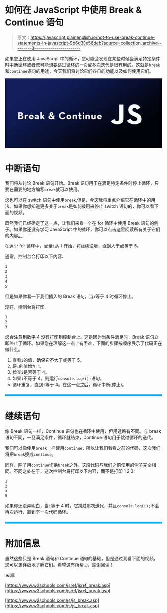 # 如何在 JavaScript 中使用 Break & Continue 语句

> 原文：<https://javascript.plainenglish.io/hot-to-use-break-continue-statements-in-javascript-9b6d30e56deb?source=collection_archive---------3----------------------->

如果您正在使用 JavaScript 中的循环，您可能会发现在某些时候当满足特定条件时中断循环或者您可能想要跳过循环的一次或多次迭代是很有用的。这就是`break`和`continue`语句的用途，今天我们将讨论它们各自的功能以及如何使用它们。

![](img/f0256cca2bdf876e0388918dc023e71c.png)

# 中断语句

我们将从讨论 Break 语句开始。Break 语句用于在满足特定条件时停止循环，只要在需要的地方编写`break`就可以使用。

您也可以在 switch 语句中使用`break`,但是，今天我将重点介绍它在循环中的用法。如果你想知道更多关于`break`是如何被用来停止 switch 语句的，你可以看下面的视频。

既然我们已经确定了这一点，让我们来看一个在 for 循环中使用 Break 语句的例子。如果你还没有学习 JavaScript 中的循环，你可以点击这里阅读所有关于它们的内容[。](https://levelup.gitconnected.com/the-difference-between-for-loops-and-while-loops-in-javascript-6029f45faeba)

在这个 for 循环中，变量`i`从 1 开始，将继续递增，直到大于或等于 5。

通常，控制台会打印以下内容:

```
1
2
3
4
5
```

但是如果你看一下我们插入的 Break 语句，当`i`等于 4 时循环停止。

现在，控制台将打印:

```
1
2
3
```

您会注意到数字 4 没有打印到控制台上。这是因为当条件满足时，Break 语句立即终止了循环。如果您在理解这一点上有困难，下面的步骤按顺序展示了代码正在做什么。

1.  查看`i`的值，确保它不大于或等于 5。
2.  将`i`的值增加 1。
3.  检查`i`是否等于 4。
4.  如果`i`不等于 4，则运行`console.log(i);`语句。
5.  循环重复，直到`i`等于 4。在这一点之后，循环中断(停止)。

![](img/84ad6c0926426398a12b0d4eebaddb82.png)

# 继续语句

像 Break 语句一样，Continue 语句也在循环中使用，但用途略有不同。与 break 语句不同，一旦满足条件，循环就结束，Continue 语句用于跳过循环的迭代。

我们可以像使用`break`一样使用`continue`，所以让我们看看之前的代码，这次我们将把`break`换成`continue`。

同样，除了用`continue`切换`break`之外，这段代码与我们之前使用的例子完全相同。不同之处在于，这次控制台将打印以下内容，而不是打印 1 2 3:

```
1
2
3
5
```

如果你还没弄明白，当`i`等于 4 时，它跳过那次迭代，并且`console.log(i);`不会再次运行，直到下一次代码循环。

![](img/84ad6c0926426398a12b0d4eebaddb82.png)

# 附加信息

虽然这些只是 Break 语句和 Continue 语句的基础，但是通过观看下面的视频，您可以更详细地了解它们。希望这有所帮助，感谢阅读！

*来源:*

[https://www.w3schools.com/jsref/jsref_break.asp](https://www.w3schools.com/jsref/jsref_break.asp)

[https://www.w3schools.com/js/js_break.asp](https://www.w3schools.com/js/js_break.asp)